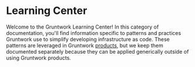 # Learning Center

Welcome to the Gruntwork Learning Center! In this category of documentation, you'll find information specific to patterns and practices Gruntwork use to simplify developing infrastructure as code. These patterns are leveraged in Gruntwork [products](../products.md), but we keep them documented separately because they can be applied generically outside of using Gruntwork products.


<!-- ##DOCS-SOURCER-START
{
  "sourcePlugin": "local-copier",
  "hash": "f324d5d2ce969711eea0f3af135d2df8"
}
##DOCS-SOURCER-END -->
